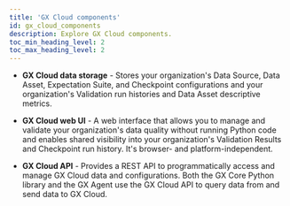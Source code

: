 ```yaml
---
title: 'GX Cloud components'
id: gx_cloud_components
description: Explore GX Cloud components.
toc_min_heading_level: 2
toc_max_heading_level: 2
---
```


- **GX Cloud data storage** - Stores your organization's Data Source, Data Asset, Expectation Suite, and Checkpoint configurations and your organization's Validation run histories and Data Asset descriptive metrics.

- **GX Cloud web UI** - A web interface that allows you to manage and validate your organization's data quality without running Python code and enables shared visibility into your organization's Validation Results and Checkpoint run history. It's browser- and platform-independent.

- **GX Cloud API** - Provides a REST API to programmatically access and manage GX Cloud data and configurations. Both the GX Core Python library and the GX Agent use the GX Cloud API to query data from and send data to GX Cloud.
